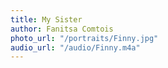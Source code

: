 ```yaml
---
title: My Sister
author: Fanitsa Comtois
photo_url: "/portraits/Finny.jpg"
audio_url: "/audio/Finny.m4a"
---
```


